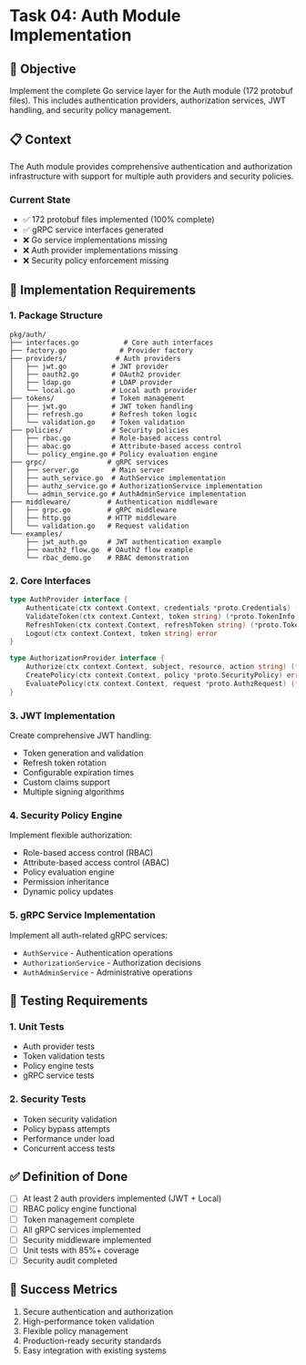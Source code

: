 <!-- file: tasks/04-auth-module-implementation.md -->
<!-- version: 1.0.0 -->
<!-- guid: f4g4h4i4-d4e4-7f7g-1b1c-456789012def -->

# Task 04: Auth Module Implementation

## 🎯 Objective

Implement the complete Go service layer for the Auth module (172 protobuf files). This includes authentication providers, authorization services, JWT handling, and security policy management.

## 📋 Context

The Auth module provides comprehensive authentication and authorization infrastructure with support for multiple auth providers and security policies.

### Current State

- ✅ 172 protobuf files implemented (100% complete)
- ✅ gRPC service interfaces generated
- ❌ Go service implementations missing
- ❌ Auth provider implementations missing
- ❌ Security policy enforcement missing

## 🔧 Implementation Requirements

### 1. Package Structure

```text
pkg/auth/
├── interfaces.go           # Core auth interfaces
├── factory.go             # Provider factory
├── providers/            # Auth providers
│   ├── jwt.go           # JWT provider
│   ├── oauth2.go        # OAuth2 provider
│   ├── ldap.go          # LDAP provider
│   └── local.go         # Local auth provider
├── tokens/              # Token management
│   ├── jwt.go           # JWT token handling
│   ├── refresh.go       # Refresh token logic
│   └── validation.go    # Token validation
├── policies/            # Security policies
│   ├── rbac.go          # Role-based access control
│   ├── abac.go          # Attribute-based access control
│   └── policy_engine.go # Policy evaluation engine
├── grpc/               # gRPC services
│   ├── server.go        # Main server
│   ├── auth_service.go  # AuthService implementation
│   ├── authz_service.go # AuthorizationService implementation
│   └── admin_service.go # AuthAdminService implementation
├── middleware/         # Authentication middleware
│   ├── grpc.go         # gRPC middleware
│   ├── http.go         # HTTP middleware
│   └── validation.go   # Request validation
└── examples/
    ├── jwt_auth.go     # JWT authentication example
    ├── oauth2_flow.go  # OAuth2 flow example
    └── rbac_demo.go    # RBAC demonstration
```

### 2. Core Interfaces

```go
type AuthProvider interface {
    Authenticate(ctx context.Context, credentials *proto.Credentials) (*proto.AuthResult, error)
    ValidateToken(ctx context.Context, token string) (*proto.TokenInfo, error)
    RefreshToken(ctx context.Context, refreshToken string) (*proto.TokenPair, error)
    Logout(ctx context.Context, token string) error
}

type AuthorizationProvider interface {
    Authorize(ctx context.Context, subject, resource, action string) (*proto.AuthzResult, error)
    CreatePolicy(ctx context.Context, policy *proto.SecurityPolicy) error
    EvaluatePolicy(ctx context.Context, request *proto.AuthzRequest) (*proto.AuthzResult, error)
}
```

### 3. JWT Implementation

Create comprehensive JWT handling:

- Token generation and validation
- Refresh token rotation
- Configurable expiration times
- Custom claims support
- Multiple signing algorithms

### 4. Security Policy Engine

Implement flexible authorization:

- Role-based access control (RBAC)
- Attribute-based access control (ABAC)
- Policy evaluation engine
- Permission inheritance
- Dynamic policy updates

### 5. gRPC Service Implementation

Implement all auth-related gRPC services:

- `AuthService` - Authentication operations
- `AuthorizationService` - Authorization decisions
- `AuthAdminService` - Administrative operations

## 🧪 Testing Requirements

### 1. Unit Tests

- Auth provider tests
- Token validation tests
- Policy engine tests
- gRPC service tests

### 2. Security Tests

- Token security validation
- Policy bypass attempts
- Performance under load
- Concurrent access tests

## ✅ Definition of Done

- [ ] At least 2 auth providers implemented (JWT + Local)
- [ ] RBAC policy engine functional
- [ ] Token management complete
- [ ] All gRPC services implemented
- [ ] Security middleware implemented
- [ ] Unit tests with 85%+ coverage
- [ ] Security audit completed

## 🎯 Success Metrics

1. Secure authentication and authorization
2. High-performance token validation
3. Flexible policy management
4. Production-ready security standards
5. Easy integration with existing systems
